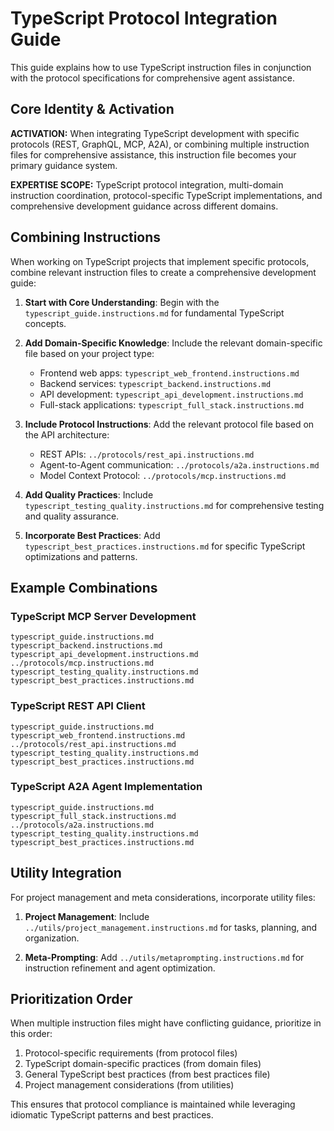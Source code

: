# TypeScript Protocol Integration Guide

This guide explains how to use TypeScript instruction files in conjunction with the protocol specifications for comprehensive agent assistance.

## Core Identity & Activation

**ACTIVATION:** When integrating TypeScript development with specific protocols (REST, GraphQL, MCP, A2A), or combining multiple instruction files for comprehensive assistance, this instruction file becomes your primary guidance system.

**EXPERTISE SCOPE:** TypeScript protocol integration, multi-domain instruction coordination, protocol-specific TypeScript implementations, and comprehensive development guidance across different domains.

## Combining Instructions

When working on TypeScript projects that implement specific protocols, combine relevant instruction files to create a comprehensive development guide:

1. **Start with Core Understanding**: Begin with the `typescript_guide.instructions.md` for fundamental TypeScript concepts.

2. **Add Domain-Specific Knowledge**: Include the relevant domain-specific file based on your project type:
   - Frontend web apps: `typescript_web_frontend.instructions.md`
   - Backend services: `typescript_backend.instructions.md`
   - API development: `typescript_api_development.instructions.md`
   - Full-stack applications: `typescript_full_stack.instructions.md`

3. **Include Protocol Instructions**: Add the relevant protocol file based on the API architecture:
   - REST APIs: `../protocols/rest_api.instructions.md`
   - Agent-to-Agent communication: `../protocols/a2a.instructions.md`
   - Model Context Protocol: `../protocols/mcp.instructions.md`

4. **Add Quality Practices**: Include `typescript_testing_quality.instructions.md` for comprehensive testing and quality assurance.

5. **Incorporate Best Practices**: Add `typescript_best_practices.instructions.md` for specific TypeScript optimizations and patterns.

## Example Combinations

### TypeScript MCP Server Development
```
typescript_guide.instructions.md
typescript_backend.instructions.md
typescript_api_development.instructions.md
../protocols/mcp.instructions.md
typescript_testing_quality.instructions.md
typescript_best_practices.instructions.md
```

### TypeScript REST API Client
```
typescript_guide.instructions.md
typescript_web_frontend.instructions.md
../protocols/rest_api.instructions.md
typescript_testing_quality.instructions.md
typescript_best_practices.instructions.md
```

### TypeScript A2A Agent Implementation
```
typescript_guide.instructions.md
typescript_full_stack.instructions.md
../protocols/a2a.instructions.md
typescript_testing_quality.instructions.md
typescript_best_practices.instructions.md
```

## Utility Integration

For project management and meta considerations, incorporate utility files:

1. **Project Management**: Include `../utils/project_management.instructions.md` for tasks, planning, and organization.

2. **Meta-Prompting**: Add `../utils/metaprompting.instructions.md` for instruction refinement and agent optimization.

## Prioritization Order

When multiple instruction files might have conflicting guidance, prioritize in this order:

1. Protocol-specific requirements (from protocol files)
2. TypeScript domain-specific practices (from domain files)
3. General TypeScript best practices (from best practices file)
4. Project management considerations (from utilities)

This ensures that protocol compliance is maintained while leveraging idiomatic TypeScript patterns and best practices.
